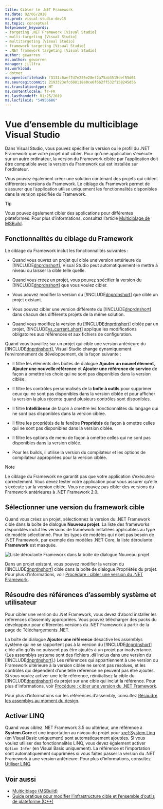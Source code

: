 ```yaml
---
title: Cibler le .NET Framework
ms.date: 02/06/2018
ms.prod: visual-studio-dev15
ms.topic: conceptual
helpviewer_keywords:
- targeting .NET Framework [Visual Studio]
- multi-targeting [Visual Studio]
- multitargeting [Visual Studio]
- framework targeting [Visual Studio]
- .NET framework targeting [Visual Studio]
author: gewarren
ms.author: gewarren
manager: jillfra
ms.workload:
- dotnet
ms.openlocfilehash: f3131c6aef7d7e255e28ef2a75ab3515def55d61
ms.sourcegitcommit: 2193323efc608118e0ce6f6b2ff532f158245d56
ms.translationtype: HT
ms.contentlocale: fr-FR
ms.lasthandoff: 01/25/2019
ms.locfileid: "54956686"
---
```

# <a name="visual-studio-multi-targeting-overview"></a>Vue d’ensemble du multiciblage Visual Studio

Dans Visual Studio, vous pouvez spécifier la version ou le profil du .NET Framework que votre projet doit cibler. Pour qu'une application s'exécute sur un autre ordinateur, la version du Framework ciblée par l'application doit être compatible avec la version du Framework qui est installée sur l'ordinateur.

Vous pouvez également créer une solution contenant des projets qui ciblent différentes versions du Framework. Le ciblage du Framework permet de s’assurer que l’application utilise uniquement les fonctionnalités disponibles dans la version spécifiée du Framework.

> [!TIP]
> Vous pouvez également cibler des applications pour différentes plateformes. Pour plus d’informations, consultez l’article [Multiciblage de MSBuild](../msbuild/msbuild-multitargeting-overview.md).

## <a name="framework-targeting-features"></a>Fonctionnalités du ciblage du Framework

Le ciblage du Framework inclut les fonctionnalités suivantes :

- Quand vous ouvrez un projet qui cible une version antérieure du [!INCLUDE[dnprdnshort](../code-quality/includes/dnprdnshort_md.md)], Visual Studio peut automatiquement le mettre à niveau ou laisser la cible telle quelle.

- Quand vous créez un projet, vous pouvez spécifier la version du [!INCLUDE[dnprdnshort](../code-quality/includes/dnprdnshort_md.md)] que vous voulez cibler.

- Vous pouvez modifier la version du [!INCLUDE[dnprdnshort](../code-quality/includes/dnprdnshort_md.md)] que cible un projet existant.

- Vous pouvez cibler une version différente du [!INCLUDE[dnprdnshort](../code-quality/includes/dnprdnshort_md.md)] dans chacun des différents projets de la même solution.

- Quand vous modifiez la version du [!INCLUDE[dnprdnshort](../code-quality/includes/dnprdnshort_md.md)] ciblée par un projet, [!INCLUDE[vs_current_short](../code-quality/includes/vs_current_short_md.md)] applique les modifications obligatoires aux références et aux fichiers de configuration.

Quand vous travaillez sur un projet qui cible une version antérieure du [!INCLUDE[dnprdnshort](../code-quality/includes/dnprdnshort_md.md)], Visual Studio change dynamiquement l’environnement de développement, de la façon suivante :

- Il filtre les éléments des boîtes de dialogue **Ajouter un nouvel élément**, **Ajouter une nouvelle référence** et **Ajouter une référence de service** de façon à omettre les choix qui ne sont pas disponibles dans la version ciblée.

- Il filtre les contrôles personnalisés de la **boîte à outils** pour supprimer ceux qui ne sont pas disponibles dans la version ciblée et pour afficher la version la plus récente quand plusieurs contrôles sont disponibles.

- Il filtre **IntelliSense** de façon à omettre les fonctionnalités du langage qui ne sont pas disponibles dans la version ciblée.

- Il filtre les propriétés de la fenêtre **Propriétés** de façon à omettre celles qui ne sont pas disponibles dans la version ciblée.

- Il filtre les options de menu de façon à omettre celles qui ne sont pas disponibles dans la version ciblée.

- Pour les builds, il utilise la version du compilateur et les options de compilateur appropriées pour la version ciblée.

> [!NOTE]
> Le ciblage du Framework ne garantit pas que votre application s’exécutera correctement. Vous devez tester votre application pour vous assurer qu’elle s’exécute sur la version ciblée. Vous ne pouvez pas cibler des versions du Framework antérieures à .NET Framework 2.0.

## <a name="select-a-target-framework-version"></a>Sélectionner une version du framework cible

Quand vous créez un projet, sélectionnez la version du .NET Framework cible dans la boîte de dialogue **Nouveau projet**. La liste des frameworks disponibles inclut les versions de framework installées applicables au type de modèle sélectionné. Pour les types de modèles qui n’ont pas besoin de .NET Framework, par exemple des modèles .NET Core, la liste déroulante **Framework** est masquée.

![Liste déroulante Framework dans la boîte de dialogue Nouveau projet](media/vside-newproject-framework.png)

Dans un projet existant, vous pouvez modifier la version du [!INCLUDE[dnprdnshort](../code-quality/includes/dnprdnshort_md.md)] cible dans la boîte de dialogue Propriétés du projet. Pour plus d'informations, voir [Procédure : cibler une version du .NET Framework](../ide/how-to-target-a-version-of-the-dotnet-framework.md).

## <a name="resolve-system-and-user-assembly-references"></a>Résoudre des références d’assembly système et utilisateur

Pour cibler une version du .Net Framework, vous devez d’abord installer les références d’assembly appropriées. Vous pouvez télécharger des packs du développeur pour différentes versions du .NET Framework à partir de la page de [Téléchargements .NET](https://www.microsoft.com/net/download/windows).

La boîte de dialogue **Ajouter une référence** désactive les assemblys système qui ne se rapportent pas à la version du [!INCLUDE[dnprdnshort](../code-quality/includes/dnprdnshort_md.md)] cible afin qu’ils ne puissent pas être ajoutés à un projet par inadvertance. (Les assemblys système sont des fichiers *.dll* inclus dans une version du [!INCLUDE[dnprdnshort](../code-quality/includes/dnprdnshort_md.md)].) Les références qui appartiennent à une version du Framework ultérieure à la version ciblée ne seront pas résolues, et les contrôles qui dépendent d’une telle référence ne peuvent pas être ajoutés. Si vous voulez activer une telle référence, réinitialisez la cible du [!INCLUDE[dnprdnshort](../code-quality/includes/dnprdnshort_md.md)] du projet sur une cible qui inclut la référence.  Pour plus d'informations, voir [Procédure : cibler une version du .NET Framework](../ide/how-to-target-a-version-of-the-dotnet-framework.md).

Pour plus d’informations sur les références d’assembly, consultez [Résoudre les assemblys au moment du design](../msbuild/resolving-assemblies-at-design-time.md).

## <a name="enable-linq"></a>Activer LINQ

Quand vous ciblez .NET Framework 3.5 ou ultérieur, une référence à **System.Core** et une importation au niveau du projet pour <xref:System.Linq> (en Visual Basic uniquement) sont automatiquement ajoutées. Si vous voulez utiliser des fonctionnalités LINQ, vous devez également activer `Option Infer` (en Visual Basic uniquement). La référence et l’importation sont automatiquement supprimées si vous faites passer la version du .NET Framework à une version antérieure. Pour plus d’informations, consultez [Utiliser LINQ](/dotnet/csharp/tutorials/working-with-linq).

## <a name="see-also"></a>Voir aussi

- [Multiciblage (MSBuild)](../msbuild/msbuild-multitargeting-overview.md)
- [Guide pratique pour modifier l’infrastructure cible et l’ensemble d’outils de plateforme (C++)](/cpp/build/how-to-modify-the-target-framework-and-platform-toolset)